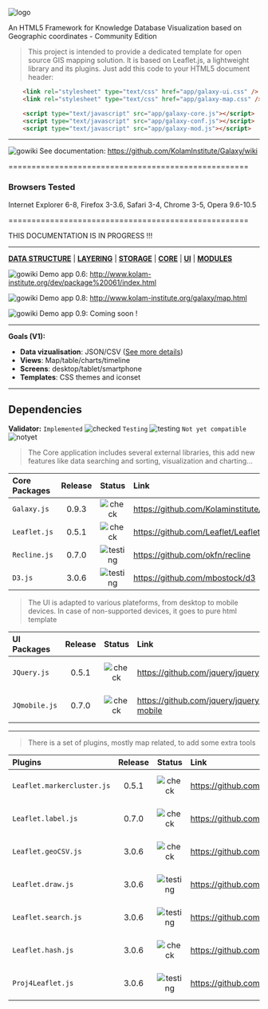 ![logo](http://www.kolam-institute.org/images/galaxy1logo.jpg)

An HTML5 Framework for Knowledge Database Visualization based on Geographic coordinates - Community Edition

> This project is intended to provide a dedicated template for open source GIS mapping solution. 
> It is based on Leaflet.js, a lightweight library and its plugins. Just add this code to your HTML5 document header:

```html
    <link rel="stylesheet" type="text/css" href="app/galaxy-ui.css" />
    <link rel="stylesheet" type="text/css" href="app/galaxy-map.css" />
```

```html
    <script type="text/javascript" src="app/galaxy-core.js"></script>
    <script type="text/javascript" src="app/galaxy-conf.js"></script>
    <script type="text/javascript" src="app/galaxy-mod.js"></script>
```

***

![gowiki](http://www.vpul.upenn.edu/gic/images/arrow2.gif)   See documentation: https://github.com/KolamInstitute/Galaxy/wiki

====================================================

### Browsers Tested ###
Internet Explorer 6-8, Firefox 3-3.6, Safari 3-4, Chrome 3-5, Opera 9.6-10.5


====================================================

THIS DOCUMENTATION IS IN PROGRESS !!!
* * *
[**DATA STRUCTURE**](https://github.com/KolamInstitute/Galaxy-/wiki/Development-plan) | [**LAYERING**](https://github.com/KolamInstitute/Galaxy-/wiki/Development-plan) | [**STORAGE**](https://github.com/KolamInstitute/Galaxy-/wiki/Development-plan) | [**CORE**](https://github.com/KolamInstitute/Galaxy-/wiki/Development-plan) | [**UI**](https://github.com/KolamInstitute/Galaxy-/wiki/Development-plan) | [**MODULES**](https://github.com/KolamInstitute/Galaxy-/wiki/Development-plan)

![gowiki](http://www.vpul.upenn.edu/gic/images/arrow2.gif)   Demo app 0.6: http://www.kolam-institute.org/dev/package%20061/index.html

![gowiki](http://www.vpul.upenn.edu/gic/images/arrow2.gif)   Demo app 0.8: http://www.kolam-institute.org/galaxy/map.html

![gowiki](http://www.vpul.upenn.edu/gic/images/arrow2.gif)   Demo app 0.9: Coming soon !
* * *
**Goals (V1):**
* **Data vizualisation**: JSON/CSV ([See more details](https://github.com/KolamInstitute/Galaxy-/wiki/GeoJson-specifications))
* **Views**: Map/table/charts/timeline
* **Screens**: desktop/tablet/smartphone
* **Templates**: CSS themes and iconset

***

Dependencies 
------------

**Validator:** 
`Implemented` ![checked](http://www.digium.com/sites/digium/files/icon-green-check.png)
`Testing` ![testing](http://www.onlinecjc.ca/webfiles/images/icons/cog_add.png)
`Not yet compatible` ![notyet](http://www.whosarrested.com/images/error.png)

> The Core application includes several external libraries, 
this add new features like data searching and sorting, visualization and charting...

| Core Packages| Release | Status  | Link | Comments |
|:-------------|:-------:|:-------:|:-----|:---------|
| `Galaxy.js`  |0.9.3    |![check](http://www.digium.com/sites/digium/files/icon-green-check.png) | https://github.com/Kolaminstitute/Galaxy | UI engine |
| `Leaflet.js` |0.5.1    |![check](http://www.digium.com/sites/digium/files/icon-green-check.png) | https://github.com/Leaflet/Leaflet| Map view engine |
| `Recline.js` |0.7.0    |![testing](http://www.onlinecjc.ca/webfiles/images/icons/cog_add.png)   | https://github.com/okfn/recline | Data bind engine |
| `D3.js`      |3.0.6    |![testing](http://www.onlinecjc.ca/webfiles/images/icons/cog_add.png)   | https://github.com/mbostock/d3 | Data view engine |

> The UI is adapted to various plateforms, from desktop to mobile devices. In case of non-supported devices, it goes
to pure html template

| UI Packages  | Release | Status  | Link | Comments |
|:-------------|:-------:|:-------:|:-----|:---------|
| `JQuery.js` |0.5.1     |![check](http://www.digium.com/sites/digium/files/icon-green-check.png) | https://github.com/jquery/jquery | no comments yet |
| `JQmobile.js` |0.7.0   |![check](http://www.digium.com/sites/digium/files/icon-green-check.png) | https://github.com/jquery/jquery-mobile | no comments yet |

***

> There is a set of plugins, mostly map related, to add some extra tools

| Plugins                    | Release | Status  | Link | Comments |
|:---------------------------|:-------:|:-------:|:-----|:---------|
| `Leaflet.markercluster.js` |0.5.1    |![check](http://www.digium.com/sites/digium/files/icon-green-check.png) | https://github.com/Leaflet/Leaflet| no comments yet |
| `Leaflet.label.js`         |0.7.0    |![check](http://www.digium.com/sites/digium/files/icon-green-check.png) | https://github.com/okfn/recline | no comments yet |
| `Leaflet.geoCSV.js`        |3.0.6    |![check](http://www.digium.com/sites/digium/files/icon-green-check.png) | https://github.com/mbostock/d3 | no comments yet |
| `Leaflet.draw.js`          |3.0.6    |![testing](http://www.onlinecjc.ca/webfiles/images/icons/cog_add.png) | https://github.com/mbostock/d3 | no comments yet |
| `Leaflet.search.js`        |3.0.6    |![testing](http://www.onlinecjc.ca/webfiles/images/icons/cog_add.png) | https://github.com/mbostock/d3 | no comments yet |
| `Leaflet.hash.js`          |3.0.6    |![check](http://www.digium.com/sites/digium/files/icon-green-check.png) | https://github.com/mbostock/d3 | no comments yet |
| `Proj4Leaflet.js`          |3.0.6    |![testing](http://www.onlinecjc.ca/webfiles/images/icons/cog_add.png) | https://github.com/mbostock/d3 | no comments yet |

